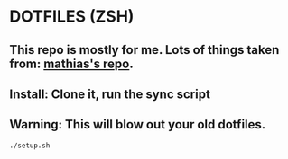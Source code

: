 # DOTFILES (ZSH)

## This repo is mostly for me. Lots of things taken from: [mathias's repo](https://github.com/mathiasbynens/dotfiles/).

## Install: Clone it, run the sync script
## Warning: This will blow out your old dotfiles.
`./setup.sh`

